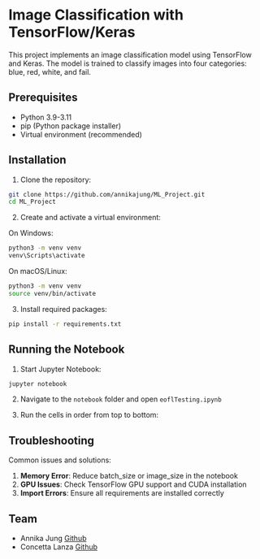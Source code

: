 # Image Classification with TensorFlow/Keras

This project implements an image classification model using TensorFlow and Keras. The model is trained to classify images into four categories: blue, red, white, and fail.

## Prerequisites

- Python 3.9-3.11 
- pip (Python package installer)
- Virtual environment (recommended)

## Installation

1. Clone the repository:
```bash
git clone https://github.com/annikajung/ML_Project.git
cd ML_Project
```

2. Create and activate a virtual environment:

On Windows:
```bash
python3 -m venv venv
venv\Scripts\activate
```

On macOS/Linux:
```bash
python3 -m venv venv
source venv/bin/activate
```

3. Install required packages:
```bash
pip install -r requirements.txt
```


## Running the Notebook

1. Start Jupyter Notebook:
```bash
jupyter notebook
```

2. Navigate to the `notebook` folder and open `eoflTesting.ipynb`

3. Run the cells in order from top to bottom:


## Troubleshooting

Common issues and solutions:

1. **Memory Error**: Reduce batch_size or image_size in the notebook
2. **GPU Issues**: Check TensorFlow GPU support and CUDA installation
3. **Import Errors**: Ensure all requirements are installed correctly


## Team

 - Annika Jung [Github](https://github.com/annikajung) 
 - Concetta Lanza [Github](https://github.com/lanzaco) 

